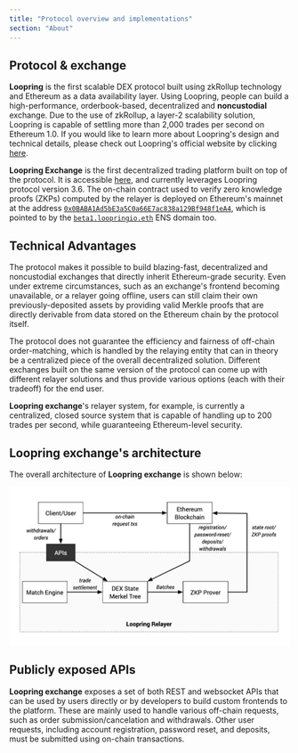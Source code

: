 ```yaml
---
title: "Protocol overview and implementations"
section: "About"
---
```


## Protocol & exchange

**Loopring** is the first scalable DEX protocol built using zkRollup technology and Ethereum as a data availability layer. Using Loopring, people can build a high-performance, orderbook-based, decentralized and **noncustodial** exchange. Due to the use of zkRollup, a layer-2 scalability solution, Loopring is capable of settling more than 2,000 trades per second on Ethereum 1.0. If you would like to learn more about Loopring's design and technical details, please check out Loopring's official website by clicking [here](https://loopring.org).

**Loopring Exchange** is the first decentralized trading platform built on top of the protocol. It is accessible [here](https://loopring.io), and currently leverages Loopring protocol version 3.6. The on-chain contract used to verify zero knowledge proofs (ZKPs) computed by the relayer is deployed on Ethereum's mainnet at the address [`0x0BABA1Ad5bE3a5C0a66E7ac838a129Bf948f1eA4`](https://etherscan.io/address/beta1.loopringio.eth), which is pointed to by the [`beta1.loopringio.eth`](https://etherscan.io/address/beta1.loopringio.eth) ENS domain too.

## Technical Advantages

The protocol makes it possible to build blazing-fast, decentralized and noncustodial exchanges that directly inherit Ethereum-grade security. Even under extreme circumstances, such as an exchange's frontend becoming unavailable, or a relayer going offline, users can still claim their own previously-deposited assets by providing valid Merkle proofs that are directly derivable from data stored on the Ethereum chain by the protocol itself.

The protocol does not guarantee the efficiency and fairness of off-chain order-matching, which is handled by the relaying entity that can in theory be a centralized piece of the overall decentralized solution. Different exchanges built on the same version of the protocol can come up with different relayer solutions and thus provide various options (each with their tradeoff) for the end user.

**Loopring exchange**'s relayer system, for example, is currently a centralized, closed source system that is capable of handling up to 200 trades per second, while guaranteeing Ethereum-level security.

## Loopring exchange's architecture

The overall architecture of **Loopring exchange** is shown below:

![Loopring Exchange Architecture](../images/loopring-overview.jpg "Loopring Exchange Architecture")

## Publicly exposed APIs

**Loopring exchange** exposes a set of both REST and websocket APIs that can be used by users directly or by developers to build custom frontends to the platform. These are mainly used to handle various off-chain requests, such as order submission/cancelation and withdrawals. Other user requests, including account registration, password reset, and deposits, must be submitted using on-chain transactions.
